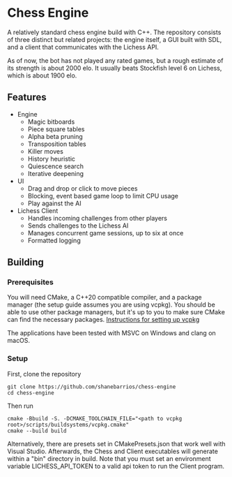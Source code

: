 # Chess Engine

A relatively standard chess engine build with C++. The repository consists of three distinct but related projects: the engine itself, a GUI built with SDL, and a client that communicates with the Lichess API.   

As of now, the bot has not played any rated games, but a rough estimate of its strength is about 2000 elo. It usually beats Stockfish level 6 on Lichess, which is about 1900 elo.

## Features

- Engine
  - Magic bitboards
  - Piece square tables
  - Alpha beta pruning
  - Transposition tables
  - Killer moves
  - History heuristic
  - Quiescence search
  - Iterative deepening
- UI
  - Drag and drop or click to move pieces
  - Blocking, event based game loop to limit CPU usage
  - Play against the AI
- Lichess Client
  - Handles incoming challenges from other players
  - Sends challenges to the Lichess AI
  - Manages concurrent game sessions, up to six at once
  - Formatted logging
    
## Building

### Prerequisites

You will need CMake, a C++20 compatible compiler, and a package manager (the setup guide assumes you are using vcpkg). You should be able to use other package managers, but it's up to you to make sure CMake can find the necessary packages. [Instructions for setting up vcpkg](https://learn.microsoft.com/en-us/vcpkg/get_started/get-started?pivots=shell-powershell)

The applications have been tested with MSVC on Windows and clang on macOS. 

### Setup

First, clone the repository
```
git clone https://github.com/shanebarrios/chess-engine
cd chess-engine
```
Then run
```
cmake -Bbuild -S. -DCMAKE_TOOLCHAIN_FILE="<path to vcpkg root>/scripts/buildsystems/vcpkg.cmake"
cmake --build build
```
Alternatively, there are presets set in CMakePresets.json that work well with Visual Studio. 
Afterwards, the Chess and Client executables will generate within a "bin" directory in build. 
Note that you must set an environment variable LICHESS_API_TOKEN to a valid api token to run the Client program.

